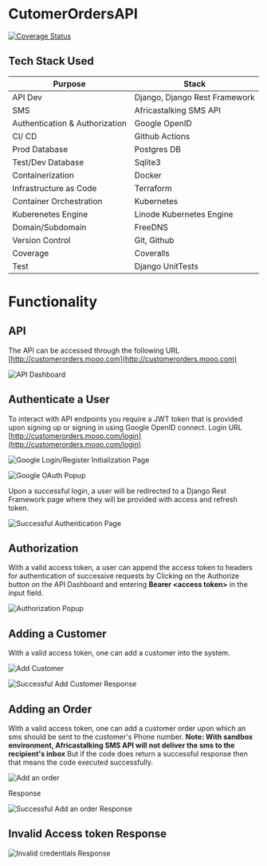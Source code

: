 # CutomerOrdersAPI

[![Coverage Status](https://coveralls.io/repos/github/allansifuna/django_customer_orders_api/badge.svg)](https://coveralls.io/github/allansifuna/django_customer_orders_api)

## Tech Stack Used
| Purpose    | Stack                         
|----------------|-------------------------------
|API Dev| Django, Django Rest Framework    
|SMS           |Africastalking SMS API           |
|Authentication & Authorization         | Google OpenID
|CI/ CD | Github Actions
|Prod Database| Postgres DB
|Test/Dev Database | Sqlite3
|Containerization| Docker
|Infrastructure as Code| Terraform
|Container Orchestration| Kubernetes
|Kuberenetes Engine| Linode Kubernetes Engine
|Domain/Subdomain| FreeDNS
|Version Control| Git, Github
|Coverage| Coveralls
|Test| Django UnitTests


# Functionality
## API
The API can be accessed through the following URL  [http://customerorders.mooo.com](http://customerorders.mooo.com)

![API Dashboard](https://github.com/allansifuna/django_customer_orders_api/blob/main/readme_imgs/api.png)
##  Authenticate a User

To interact with API endpoints you require a JWT token that is provided upon signing up or signing in using Google OpenID connect.
Login URL [http://customerorders.mooo.com/login](http://customerorders.mooo.com/login)

![Google Login/Register Initialization Page](https://github.com/allansifuna/django_customer_orders_api/blob/main/readme_imgs/login.png)

![Google OAuth Popup](https://github.com/allansifuna/django_customer_orders_api/blob/main/readme_imgs/google_popup.png)

Upon a successful login, a user will be redirected to a Django Rest Framework page where they will be provided with access and refresh token.

![Successful Authentication Page](https://github.com/allansifuna/django_customer_orders_api/blob/main/readme_imgs/auth_success.png)

## Authorization

With a valid access token, a user can append the access token to headers for authentication of successive requests by Clicking on the Authorize button on the API Dashboard and entering **Bearer \<access token>** in the input field.

![Authorization Popup](https://github.com/allansifuna/django_customer_orders_api/blob/main/readme_imgs/auth.png)
## Adding a Customer

With a valid access token, one can add a customer into the system.

![Add Customer](https://github.com/allansifuna/django_customer_orders_api/blob/main/readme_imgs/add_cust.png)

![Successful Add Customer Response](https://github.com/allansifuna/django_customer_orders_api/blob/main/readme_imgs/add_cust_resp.png)

## Adding an Order

With a valid access token, one can add a customer order upon which an sms should be sent to the customer's Phone number. **Note: With sandbox environment, Africastalking SMS API will not deliver the sms to the recipient's inbox** But if the code does return a successful response then that means the code executed successfully.

![Add an order](https://github.com/allansifuna/django_customer_orders_api/blob/main/readme_imgs/add_ord.png)

Response

![Successful Add an order Response](https://github.com/allansifuna/django_customer_orders_api/blob/main/readme_imgs/add_ord_resp.png)


## Invalid Access token Response

![Invalid credentials Response](https://github.com/allansifuna/django_customer_orders_api/blob/main/readme_imgs/invalid_creds.png)